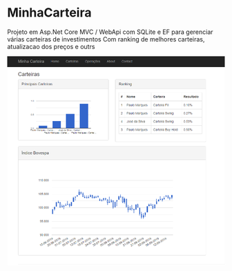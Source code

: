 # MinhaCarteira
Projeto em Asp.Net Core MVC / WebApi com SQLite e EF para gerenciar várias carteiras de investimentos
Com ranking de melhores carteiras, atualizacao dos preços e outrs

![Principal](https://github.com/psmarques/MinhaCarteira/blob/master/print.png?raw=true)
